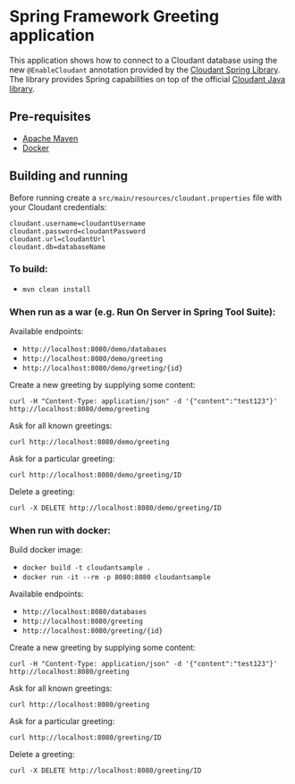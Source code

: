 # Spring Framework Greeting application

This application shows how to connect to a Cloudant database using the new `@EnableCloudant` annotation provided by the [Cloudant Spring Library](https://github.com/cloudant-labs/cloudant-spring). The library provides Spring capabilities on top of the official [Cloudant Java library](https://github.com/cloudant/java-cloudant).

## Pre-requisites

* [Apache Maven](https://maven.apache.org/)
* [Docker](https://www.docker.com/)

## Building and running

Before running create a `src/main/resources/cloudant.properties` file with your Cloudant credentials:

~~~
cloudant.username=cloudantUsername
cloudant.password=cloudantPassword
cloudant.url=cloudantUrl
cloudant.db=databaseName
~~~

### To build:

* `mvn clean install`

### When run as a war (e.g. Run On Server in Spring Tool Suite): 

Available endpoints:

* `http://localhost:8080/demo/databases`
* `http://localhost:8080/demo/greeting`
* `http://localhost:8080/demo/greeting/{id}`

Create a new greeting by supplying some content:

`curl -H "Content-Type: application/json" -d '{"content":"test123"}' http://localhost:8080/demo/greeting`

Ask for all known greetings:

`curl http://localhost:8080/demo/greeting`

Ask for a particular greeting:

`curl http://localhost:8080/demo/greeting/ID`

Delete a greeting:

`curl -X DELETE http://localhost:8080/demo/greeting/ID`

### When run with docker: 

Build docker image: 

* `docker build -t cloudantsample .`
* `docker run -it --rm -p 8080:8080 cloudantsample`

Available endpoints:

* `http://localhost:8080/databases`
* `http://localhost:8080/greeting`
* `http://localhost:8080/greeting/{id}`

Create a new greeting by supplying some content:

`curl -H "Content-Type: application/json" -d '{"content":"test123"}' http://localhost:8080/greeting`

Ask for all known greetings:

`curl http://localhost:8080/greeting`

Ask for a particular greeting:

`curl http://localhost:8080/greeting/ID`

Delete a greeting:

`curl -X DELETE http://localhost:8080/greeting/ID`
